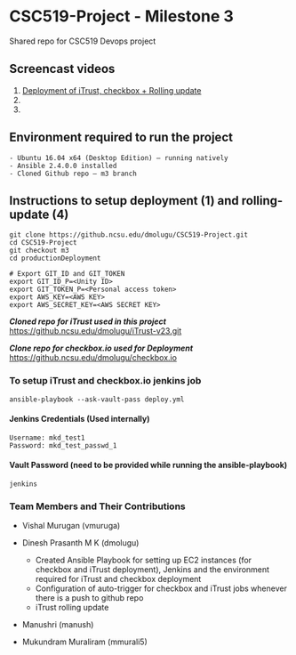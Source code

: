 # CSC519-Project - Milestone 3
Shared repo for CSC519 Devops project

## Screencast videos
1. [Deployment of iTrust, checkbox + Rolling update](https://youtu.be/h9HZ2_0ME5Q)
2. 
3. 

## Environment required to run the project
    - Ubuntu 16.04 x64 (Desktop Edition) – running natively
    - Ansible 2.4.0.0 installed
    - Cloned Github repo – m3 branch
    
## Instructions to setup deployment (1) and rolling-update (4)
    git clone https://github.ncsu.edu/dmolugu/CSC519-Project.git
    cd CSC519-Project
    git checkout m3
    cd productionDeployment

    # Export GIT_ID and GIT_TOKEN
    export GIT_ID_P=<Unity ID>
    export GIT_TOKEN_P=<Personal access token>
    export AWS_KEY=<AWS KEY>
    export AWS_SECRET_KEY=<AWS SECRET KEY>

***Cloned repo for iTrust used in this project***
    https://github.ncsu.edu/dmolugu/iTrust-v23.git

***Clone repo for checkbox.io used for Deployment***
    https://github.ncsu.edu/dmolugu/checkbox.io

### To setup iTrust and checkbox.io jenkins job
    ansible-playbook --ask-vault-pass deploy.yml

#### Jenkins Credentials (Used internally)
    Username: mkd_test1
    Password: mkd_test_passwd_1

#### Vault Password (need to be provided while running the ansible-playbook)
    jenkins

### Team Members and Their Contributions

- Vishal Murugan (vmuruga)

- Dinesh Prasanth M K (dmolugu)
    - Created Ansible Playbook for setting up EC2 instances (for checkbox and iTrust deployment), Jenkins and the environment required for iTrust and checkbox deployment
    - Configuration of auto-trigger for checkbox and iTrust jobs whenever there is a push to github repo
    - iTrust rolling update

- Manushri (manush)

- Mukundram Muraliram (mmurali5)

